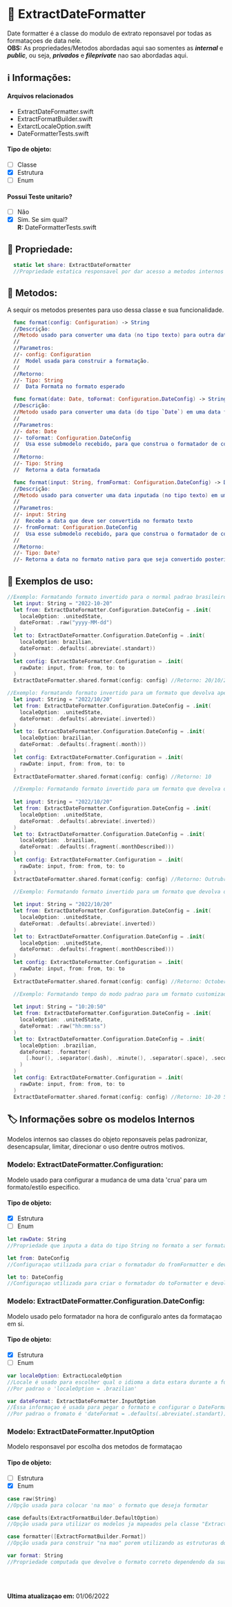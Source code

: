 # 📃 ExtractDateFormatter
Date formatter é a classe do modulo de extrato reponsavel por todas as formataçoes de data nele. <br>
**OBS:** As propriedades/Metodos abordadas aqui sao somentes as ***internal*** e ***public***, ou seja, ***privados*** e ***fileprivate*** nao sao abordadas aqui.

## ℹ️ Informações:

#### Arquivos relacionados
- ExtractDateFormatter.swift
- ExtractFormatBuilder.swift
- ExtarctLocaleOption.swift
- DateFormatterTests.swift

#### Tipo de objeto:
- [ ] Classe
- [x] Estrutura
- [ ] Enum

#### Possui Teste unitario?
- [ ] Não
- [x] Sim. Se sim qual?<br> **R:** DateFormatterTests.swift

## 🔘 Propriedade:
```swift
  static let share: ExtractDateFormatter
  //Propriedade estatica responsavel por dar acesso a metodos internos nao estaticos caracterizado a estrutura como um singleton
```

## 🔘 Metodos:
A sequir os metodos presentes para uso dessa classe e sua funcionalidade.

```swift 
  func format(config: Configuration) -> String 
  //Descrição: 
  //Metodo usado para converter uma data (no tipo texto) para outra data com uma formataçao diferente.
  //
  //Parametros:
  //- config: Configuration 
  //  Model usada para construir a formatação.
  //
  //Retorno:
  //- Tipo: String
  //  Data Formata no formato esperado
```
  
```swift 
  func format(date: Date, toFormat: Configuration.DateConfig) -> String 
  //Descrição: 
  //Metodo usado para converter uma data (do tipo `Date`) em uma data formatada.
  //
  //Parametros:
  //- date: Date
  //- toFormat: Configuration.DateConfig
  //  Usa esse submodelo recebido, para que construa o formatador de conversao expecificado. 
  //
  //Retorno:
  //- Tipo: String
  //  Retorna a data formatada
```

```swift 
  func format(input: String, fromFormat: Configuration.DateConfig) -> Date? 
  //Descrição: 
  //Metodo usado para converter uma data inputada (no tipo texto) em uma data.
  //
  //Parametros:
  //- input: String
  //  Recebe a data que deve ser convertida no formato texto
  //- fromFormat: Configuration.DateConfig
  //  Usa esse submodelo recebido, para que construa o formatador de conversao expecificado e retorne a data no tipo esperado. 
  //
  //Retorno:
  //- Tipo: Date?
  //- Retorna a data no formato nativo para que seja convertido posteriormente.
```

## 🔘 Exemplos de uso:
```swift 
//Exemplo: Formatando formato invertido para o normal padrao brasileiro.
  let input: String = "2022-10-20" 
  let from: ExtractDateFormatter.Configuration.DateConfig = .init(
    localeOption: .unitedState,
    dateFormat: .raw("yyyy-MM-dd")
  )
  let to: ExtractDateFormatter.Configuration.DateConfig = .init(
    localeOption: brazilian,
    dateFormat: .defaults(.abreviate(.standart))
  )
  let config: ExtractDateFormatter.Configuration = .init(
    rawDate: input, from: from, to: to
  )
  ExtractDateFormatter.shared.format(config: config) //Retorno: 20/10/2022
```

```swift 
//Exemplo: Formatando formato invertido para um formato que devolva apenas o dia
  let input: String = "2022/10/20" 
  let from: ExtractDateFormatter.Configuration.DateConfig = .init(
    localeOption: .unitedState,
    dateFormat: .defaults(.abreviate(.inverted))
  )
  let to: ExtractDateFormatter.Configuration.DateConfig = .init(
    localeOption: brazilian,
    dateFormat: .defaults(.fragment(.month)))
  )
  let config: ExtractDateFormatter.Configuration = .init(
    rawDate: input, from: from, to: to
  )
  ExtractDateFormatter.shared.format(config: config) //Retorno: 10
```

```swift 
  //Exemplo: Formatando formato invertido para um formato que devolva o mes descrito completo em protugues br.
  
  let input: String = "2022/10/20" 
  let from: ExtractDateFormatter.Configuration.DateConfig = .init(
    localeOption: .unitedState,
    dateFormat: .defaults(.abreviate(.inverted))
  )
  let to: ExtractDateFormatter.Configuration.DateConfig = .init(
    localeOption: .brazilian,
    dateFormat: .defaults(.fragment(.monthDescribed)))
  )
  let config: ExtractDateFormatter.Configuration = .init(
    rawDate: input, from: from, to: to
  )
  ExtractDateFormatter.shared.format(config: config) //Retorno: Outrubro
```

```swift 
  //Exemplo: Formatando formato invertido para um formato que devolva o mes descrito completo em ingles.
  
  let input: String = "2022/10/20" 
  let from: ExtractDateFormatter.Configuration.DateConfig = .init(
    localeOption: .unitedState,
    dateFormat: .defaults(.abreviate(.inverted))
  )
  let to: ExtractDateFormatter.Configuration.DateConfig = .init(
    localeOption: .unitedState,
    dateFormat: .defaults(.fragment(.monthDescribed)))
  )
  let config: ExtractDateFormatter.Configuration = .init(
    rawDate: input, from: from, to: to
  )
  ExtractDateFormatter.shared.format(config: config) //Retorno: October
```

```swift 
  //Exemplo: Formatando tempo do modo padrao para um formato customizado montado na mao.
  
  let input: String = "10:20:50"
  let from: ExtractDateFormatter.Configuration.DateConfig = .init(
    localeOption: .unitedState,
    dateFormat: .raw("hh:mm:ss")
  )
  let to: ExtractDateFormatter.Configuration.DateConfig = .init(
    localeOption: .brazilian,
    dateFormat: .formatter(
      [.hour(), .separator(.dash), .minute(), .separator(.space), .second()]
    )
  )
  let config: ExtractDateFormatter.Configuration = .init(
    rawDate: input, from: from, to: to
  )
  ExtractDateFormatter.shared.format(config: config) //Retorno: 10-20 50
```

## 🏷 Informações sobre os modelos Internos
Modelos internos sao classes do objeto reponsaveis pelas padronizar, desencapsular, limitar, direcionar o uso dentre outros motivos.

### Modelo: ExtractDateFormatter.Configuration:
Modelo usado para configurar a mudanca de uma data 'crua' para um formato/estilo especifico.

#### Tipo de objeto:
- [x] Estrutura
- [ ] Enum

```swift
let rawDate: String
//Propriedade que inputa a data do tipo String no formato a ser formatado.
```

```swift
let from: DateConfig
//Configuraçao utilizada para criar o formatador do fromFormatter e devolver uma Data?
```

```swift
let to: DateConfig
//Configuraçao utilizada para criar o formatador do toFormatter e devolver uma String formatada no modelo final.
```

### Modelo: ExtractDateFormatter.Configuration.DateConfig:
Modelo usado pelo formatador na hora de configuralo antes da formataçao em si.

#### Tipo de objeto:
- [x] Estrutura
- [ ] Enum

```swift
var localeOption: ExtractLocaleOption
//Locale é usado para escolher qual o idioma a data estara durante a formataçao.
//Por padrao o 'localeOption = .brazilian'
```
```swift
var dateFormat: ExtractDateFormatter.InputOption
//Éssa informaçao é usada para pegar o formato e configurar o DateFormatter nativo.
//Por padrao o fromato é 'dateFormat = .defaults(.abreviate(.standart))'
```

### Modelo: ExtractDateFormatter.InputOption
Modelo responsavel por escolha dos metodos de formataçao

#### Tipo de objeto:
- [ ] Estrutura
- [x] Enum

```swift
case raw(String)
//Opção usada para colocar 'na mao' o formato que deseja formatar

case defaults(ExtractFormatBuilder.DefaultOption)
//Opção usada para utilizar os modelos ja mapeados pela classe "ExtractFormatBuilder"

case formatter([ExtractFormatBuilder.Format])
//Opção usada para construir "na mao" porem utilizando as estruturas do "ExtractFormatBuilder"

var format: String
//Propriedade computada que devolve o formato correto dependendo da sua escolha de 'case' para construçao do formatador.

```
<br></br>

**Ultima atualizaçao em:** 01/06/2022

